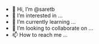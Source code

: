- 👋 Hi, I’m @saretb
- 👀 I’m interested in ...
- 🌱 I’m currently learning ...
- 💞️ I’m looking to collaborate on ...
- 📫 How to reach me ...

<!---
saretb/saretb is a ✨ special ✨ repository because its `README.md` (this file) appears on your GitHub profile.
You can click the Preview link to take a look at your changes.
--->
